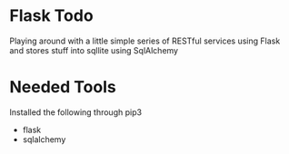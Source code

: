 # Flask Todo
Playing around with a little simple series of RESTful services using Flask and stores stuff into sqllite using SqlAlchemy

# Needed Tools
Installed the following through pip3
* flask
* sqlalchemy